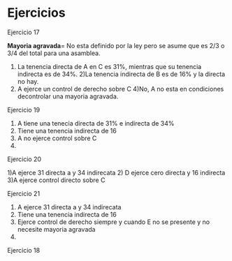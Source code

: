 # Ejercicios
Ejercicio 17

**Mayoria agravada**= No esta definido por la ley pero se asume que es 2/3 o 3/4 del total para una asamblea.

1) La tenencia directa de A en C es 31%, mientras que su tenencia indirecta es de 34%.
2)La tenencia indirecta de B es de 16% y la directa no hay.
3) A ejerce un control de derecho sobre C 
4)No, A no esta en condiciones decontrolar una mayoria agravada.

Ejercicio 19
1) A tiene una tenecia directa de 31% e indirecta de 34%
2) Tiene una tenencia indirecta de 16
3) A no ejerce control sobre C
4)

Ejercicio 20

1)A ejerce 31 directa a y 34 indirecata
2) D ejerce cero directa y 16 indirecta
3)A ejerce control directo sobre C

Ejercicio 21

1) A ejerce 31 directa a y 34 indirecata
2) Tiene una tenencia indirecta de 16
3) Ejerce control de derecho siempre y cuando E no se presente y no necesite mayoria agravada
4) 



Ejercicio 18

